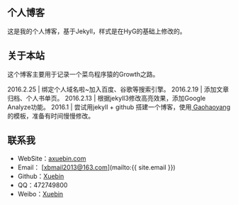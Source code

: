 ## 个人博客

这是我的个人博客，基于Jekyll，样式是在HyG的基础上修改的。

## 关于本站

这个博客主要用于记录一个菜鸟程序猿的Growth之路。

2016.2.25 | 绑定个人域名啦~加入百度、谷歌等搜索引擎。
2016.2.19 | 添加文章归档、个人书单页。
2016.2.13 | 根据jekyll3修改高亮效果，添加Google Analyze功能。
2016.1          |  尝试用jekyll + github 搭建一个博客，使用[ Gaohaoyang ](http://gaohaoyang.github.io/) 的模板，准备有时间慢慢修改。

## 联系我

* WebSite：[axuebin.com](http://axuebin.com)
* Email： [xbmail2013@163.com](mailto:{{ site.email }})
* Github：[Xuebin](http://github.com/xb9207)
* QQ：472749800
* Weibo：[Xuebin](http://weibo.com/1743042963/)